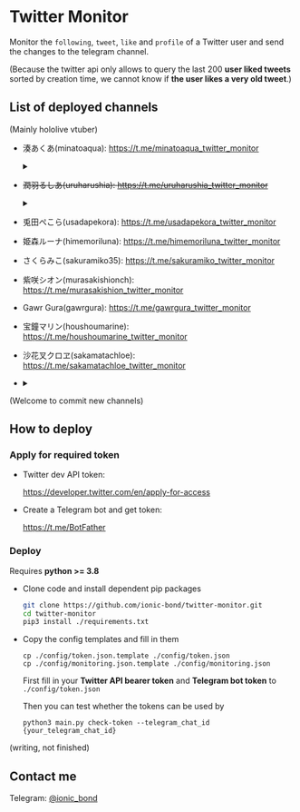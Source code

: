 # Twitter Monitor

Monitor the `following`, `tweet`, `like` and `profile` of a Twitter user and send the changes to the telegram channel.

(Because the twitter api only allows to query the last 200 **user liked tweets** sorted by creation time, we cannot know if **the user likes a very old tweet**.)

## List of deployed channels

(Mainly hololive vtuber)

- 湊あくあ(minatoaqua): https://t.me/minatoaqua_twitter_monitor
  <details>
    <summary></summary>
    りんちゃん(rinchan_nanoda): https://t.me/rinchan_twitter_monitor
  </details>

- ~~潤羽るしあ(uruharushia): https://t.me/uruharushia_twitter_monitor~~  
  <details>
    <summary></summary>
    みけねこ(95rn16): https://t.me/mikeneko_twitter_monitor
  </details>

- 兎田ぺこら(usadapekora): https://t.me/usadapekora_twitter_monitor

- 姫森ルーナ(himemoriluna): https://t.me/himemoriluna_twitter_monitor

- さくらみこ(sakuramiko35): https://t.me/sakuramiko_twitter_monitor

- 紫咲シオン(murasakishionch): https://t.me/murasakishion_twitter_monitor

- Gawr Gura(gawrgura): https://t.me/gawrgura_twitter_monitor

- 宝鐘マリン(houshoumarine): https://t.me/houshoumarine_twitter_monitor

- 沙花叉クロヱ(sakamatachloe): https://t.me/sakamatachloe_twitter_monitor

- <details>
  <summary></summary>
  rurudo(rurudo_): https://t.me/rurudo_twitter_monitor
</details>

(Welcome to commit new channels)

## How to deploy

### Apply for required token

- Twitter dev API token:

  https://developer.twitter.com/en/apply-for-access

- Create a Telegram bot and get token:

  https://t.me/BotFather

### Deploy

Requires **python >= 3.8**

- Clone code and install dependent pip packages

  ```bash
  git clone https://github.com/ionic-bond/twitter-monitor.git
  cd twitter-monitor
  pip3 install ./requirements.txt
  ```

- Copy the config templates and fill in them

  ```
  cp ./config/token.json.template ./config/token.json
  cp ./config/monitoring.json.template ./config/monitoring.json
  ```
  
  First fill in your **Twitter API bearer token** and **Telegram bot token** to `./config/token.json`
  
  Then you can test whether the tokens can be used by
  
  ```
  python3 main.py check-token --telegram_chat_id {your_telegram_chat_id}
  ```

(writing, not finished)

## Contact me

Telegram: [@ionic_bond](https://t.me/ionic_bond)

